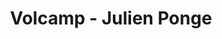 ---
  name: Julien Ponge
  title: Volcamp - Julien Ponge
  abstract: 
  twitter: none
  photo: none
  linkedin: none
  keynotes: false
---
